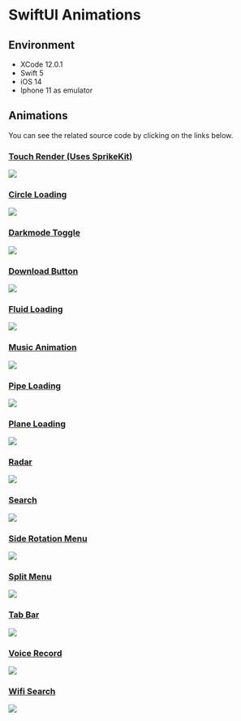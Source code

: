 # SwiftUI Animations

## Environment

- XCode 12.0.1
- Swift 5
- iOS 14
- Iphone 11 as emulator

## Animations

You can see the related source code by clicking on the links below.

### <a href="/Animations/Animations/TouchRender.swift">Touch Render (Uses SprikeKit) </a>

![](Gifs/touchrender.gif)

### <a href="/Animations/Animations/CircleLoading.swift">Circle Loading </a>

![](Gifs/circleloading.gif)

### <a href="/Animations/Animations/DarkModeToggle.swift"> Darkmode Toggle </a>

![](Gifs/darkmode.gif)

### <a href="/Animations/Animations/DownloadButton.swift"> Download Button </a>

![](Gifs/DownloadButton.gif)

### <a href="/Animations/Animations/FluidLoading.swift"> Fluid Loading </a>

![](Gifs/capsule.gif)

### <a href="/Animations/Animations/MusicAnimation.swift"> Music Animation </a>

![](Gifs/music.gif)

### <a href="/Animations/Animations/PipeLoading.swift"> Pipe Loading </a>

![](Gifs/halfpipe.gif)

### <a href="/Animations/Animations/PlaneLoading.swift"> Plane Loading </a>

![](Gifs/airplane.gif)

### <a href="/Animations/Animations/Radar.swift"> Radar </a>

![](Gifs/radar.gif)

### <a href="/Animations/Animations/Search.swift"> Search </a>

![](Gifs/search.gif)

### <a href="/Animations/Animations/SideRotateMenu.swift"> Side Rotation Menu </a>

![](Gifs/siderotatemenu.gif)

### <a href="/Animations/Animations/SplitMenu.swift"> Split Menu </a>

![](Gifs/splitmenu.gif)

### <a href="/Animations/Animations/TabBar.swift"> Tab Bar </a>

![](Gifs/TabBar.gif)

### <a href="/Animations/Animations/VoiceRecord.swift"> Voice Record </a>

![](Gifs/voicerecord.gif)

### <a href="/Animations/Animations/Wifi Search.swift"> Wifi Search </a>

![](Gifs/Wifi.gif)
